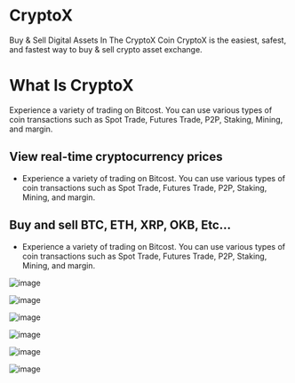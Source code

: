 # CryptoX
Buy & Sell Digital Assets In The CryptoX
Coin CryptoX is the easiest, safest, and fastest way to buy & sell crypto asset exchange.

# What Is CryptoX
Experience a variety of trading on Bitcost. You can use various types of coin transactions such as Spot Trade, Futures Trade, P2P, Staking, Mining, and margin.

## View real-time cryptocurrency prices
* Experience a variety of trading on Bitcost. You can use various types of coin transactions such as Spot Trade, Futures Trade, P2P, Staking, Mining, and margin.

## Buy and sell BTC, ETH, XRP, OKB, Etc...
* Experience a variety of trading on Bitcost. You can use various types of coin transactions such as Spot Trade, Futures Trade, P2P, Staking, Mining, and margin.



![image](https://github.com/Durgesh4993/CryptoX/assets/98798977/8a2965a9-2304-4a8b-b330-c2a4300a042e)

![image](https://github.com/Durgesh4993/CryptoX/assets/98798977/72eef764-f98d-4b96-92c3-82213bd9d5b3)

![image](https://github.com/Durgesh4993/CryptoX/assets/98798977/911a52c7-414c-4f94-a70d-5ca98b5d3e75)

![image](https://github.com/Durgesh4993/CryptoX/assets/98798977/2d69d80b-340e-42d2-9457-5a863114dd54)

![image](https://github.com/Durgesh4993/CryptoX/assets/98798977/bdfb1eac-a6cb-4969-ad51-fd3a8bc77245)

![image](https://github.com/Durgesh4993/CryptoX/assets/98798977/612f023d-74d0-4792-9784-5cda3d3c11a1)
